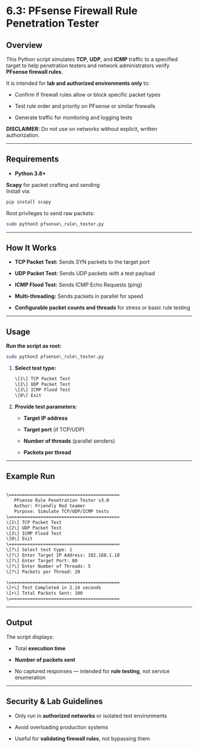 # 6.3: **PFsense Firewall Rule Penetration Tester**

##   **Overview**

This Python script simulates **TCP**, **UDP**, and **ICMP** traffic to a specified target to help penetration testers and network administrators verify **PFsense firewall rules**.

It is intended for **lab and authorized environments only** to:

* Confirm if firewall rules allow or block specific packet types

* Test rule order and priority on PFsense or similar firewalls

* Generate traffic for monitoring and logging tests

 **DISCLAIMER:** Do not use on networks without explicit, written authorization.

---

##  **Requirements**

* **Python 3.8+**

**Scapy** for packet crafting and sending  
 Install via:  
```bash  
pip install scapy  
```  
Root privileges to send raw packets:  
```bash  
sudo python3 pfsense\_rule\_tester.py  
```

---

##  **How It Works**

* **TCP Packet Test:** Sends SYN packets to the target port

* **UDP Packet Test:** Sends UDP packets with a test payload

* **ICMP Flood Test:** Sends ICMP Echo Requests (ping)

* **Multi-threading:** Sends packets in parallel for speed

* **Configurable packet counts and threads** for stress or basic rule testing

---

##  **Usage**

**Run the script as root:**  
```bash  
sudo python3 pfsense\_rule\_tester.py

```

1. **Select test type:**  
   ```bash  
   \[1\] TCP Packet Test
   \[2\] UDP Packet Test
   \[3\] ICMP Flood Test
   \[0\] Exit
   ```

2. **Provide test parameters:**

   * **Target IP address**

   * **Target port** (if TCP/UDP)

   * **Number of threads** (parallel senders)

   * **Packets per thread**

---

##  **Example Run**

```bash

\==========================================  
   PFsense Rule Penetration Tester v3.0  
   Author: Friendly Red teamer  
   Purpose: Simulate TCP/UDP/ICMP tests  
\==========================================  
\[1\] TCP Packet Test  
\[2\] UDP Packet Test  
\[3\] ICMP Flood Test  
\[0\] Exit  
\==========================================  
\[?\] Select test type: 1  
\[?\] Enter Target IP Address: 192.168.1.10  
\[?\] Enter Target Port: 80  
\[?\] Enter Number of Threads: 5  
\[?\] Packets per Thread: 20

\==========================================  
\[+\] Test Completed in 2.14 seconds  
\[+\] Total Packets Sent: 100  
\==========================================
```

---

##  **Output**

The script displays:

* Total **execution time**

* **Number of packets sent**

* No captured responses — intended for **rule testing**, not service enumeration

---

##  **Security & Lab Guidelines**

* Only run in **authorized networks** or isolated test environments

* Avoid overloading production systems

* Useful for **validating firewall rules**, not bypassing them

